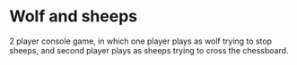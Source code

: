 # Wolf and sheeps

2 player console game, in which one player plays as wolf trying to stop sheeps, and second player plays as sheeps trying to cross the chessboard.